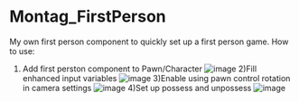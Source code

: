 # Montag_FirstPerson
My own first person component to quickly set up a first person game.
How to use:
1) Add first perston component to Pawn/Character
![image](https://github.com/mon1ag/Montag_FirstPerson/assets/49873500/fb084da6-2953-405c-bd6f-8220653160c2)
2)Fill enhanced input variables
![image](https://github.com/mon1ag/Montag_FirstPerson/assets/49873500/a78fba92-34d7-47e7-8dc5-021b6bb2f8a2)
3)Enable using pawn control rotation in camera settings
![image](https://github.com/mon1ag/Montag_FirstPerson/assets/49873500/ac3e698d-4880-490e-a260-d4344cb52135)
4)Set up possess and unpossess
![image](https://github.com/mon1ag/Montag_FirstPerson/assets/49873500/e127fdeb-d482-485f-9636-7abe69a53e47)

